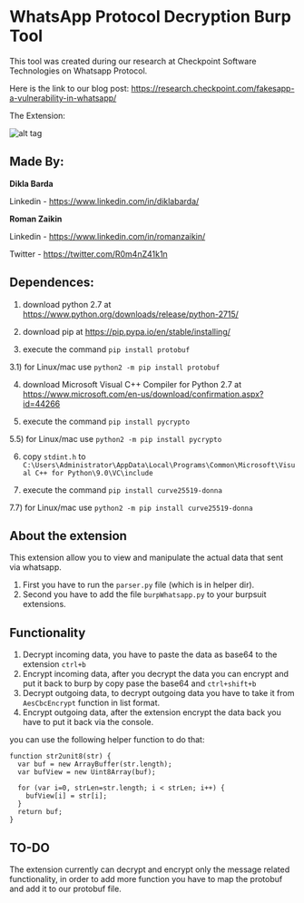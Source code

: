 # WhatsApp Protocol Decryption Burp Tool

This tool was created during our research at Checkpoint Software Technologies on Whatsapp Protocol.

Here is the link to our blog post: https://research.checkpoint.com/fakesapp-a-vulnerability-in-whatsapp/

The Extension:

![alt tag](https://raw.githubusercontent.com/romanzaikin/BurpExtension-WhatsApp-Decryption-CheckPoint/master/tool.png)


Made By:
---------------

__Dikla Barda__

Linkedin - https://www.linkedin.com/in/diklabarda/ 


__Roman Zaikin__

Linkedin - https://www.linkedin.com/in/romanzaikin/

Twitter -  https://twitter.com/R0m4nZ41k1n


Dependences:
---------------

1) download python 2.7 at https://www.python.org/downloads/release/python-2715/

2) download pip at https://pip.pypa.io/en/stable/installing/

3) execute the command `pip install protobuf`

3.1) for Linux/mac use `python2 -m pip install protobuf`

4) download Microsoft Visual C++ Compiler for Python 2.7 at https://www.microsoft.com/en-us/download/confirmation.aspx?id=44266

5) execute the command `pip install pycrypto`

5.5) for Linux/mac use `python2 -m pip install pycrypto`

6) copy `stdint.h` to `C:\Users\Administrator\AppData\Local\Programs\Common\Microsoft\Visual C++ for Python\9.0\VC\include`

7) execute the command `pip install curve25519-donna`

7.7) for Linux/mac use `python2 -m pip install curve25519-donna`


About the extension
---------------

This extension allow you to view and manipulate the actual data that sent via whatsapp.

1) First you have to run the `parser.py` file (which is in helper dir).
2) Second you have to add the file `burpWhatsapp.py` to your burpsuit extensions.


Functionality
---------------

1) Decrypt incoming data, you have to paste the data as base64 to the extension `ctrl+b`
2) Encrypt incoming data, after you decrypt the data you can encrypt and put it back to burp by copy pase the base64 and `ctrl+shift+b`
3) Decrypt outgoing data, to decrypt outgoing data you have to take it from `AesCbcEncrypt` function in list format.
4) Encrypt outgoing data, after the extension encrypt the data back you have to put it back via the console.

you can use the following helper function to do that:

```
function str2unit8(str) {
  var buf = new ArrayBuffer(str.length);
  var bufView = new Uint8Array(buf);
  
  for (var i=0, strLen=str.length; i < strLen; i++) {
    bufView[i] = str[i];
  }
  return buf;
}
```

TO-DO
---------------

The extension currently can decrypt and encrypt only the message related functionality, in order to add more function you have to map the protobuf
and add it to our protobuf file.



